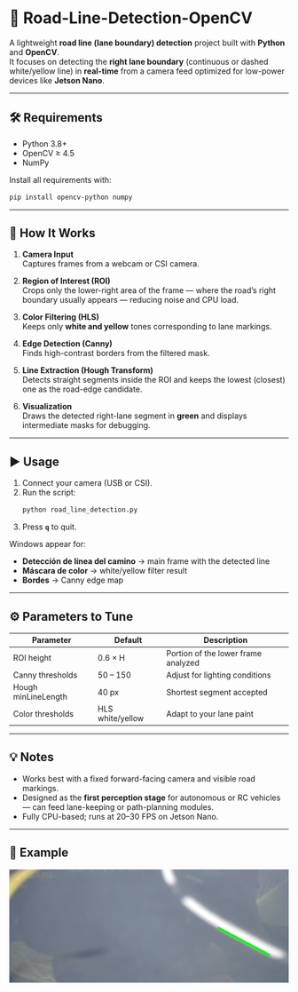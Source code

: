 # 🚗 Road-Line-Detection-OpenCV


A lightweight **road line (lane boundary) detection** project built with **Python** and **OpenCV**.  
It focuses on detecting the **right lane boundary** (continuous or dashed white/yellow line) in **real-time** from a camera feed optimized for low-power devices like **Jetson Nano**.

---

## 🛠 Requirements
- Python 3.8+
- OpenCV ≥ 4.5
- NumPy

Install all requirements with:
```bash
pip install opencv-python numpy
```

---

## 🚀 How It Works
1. **Camera Input**  
   Captures frames from a webcam or CSI camera.

2. **Region of Interest (ROI)**  
   Crops only the lower-right area of the frame — where the road’s right boundary usually appears — reducing noise and CPU load.

3. **Color Filtering (HLS)**  
   Keeps only **white and yellow** tones corresponding to lane markings.

4. **Edge Detection (Canny)**  
   Finds high-contrast borders from the filtered mask.

5. **Line Extraction (Hough Transform)**  
   Detects straight segments inside the ROI and keeps the lowest (closest) one as the road-edge candidate.

6. **Visualization**  
   Draws the detected right-lane segment in **green** and displays intermediate masks for debugging.

---

## ▶️ Usage
1. Connect your camera (USB or CSI).
2. Run the script:
   ```bash
   python road_line_detection.py
   ```
3. Press **`q`** to quit.

Windows appear for:
- **Detección de línea del camino** → main frame with the detected line  
- **Máscara de color** → white/yellow filter result  
- **Bordes** → Canny edge map  

---

## ⚙️ Parameters to Tune
| Parameter | Default | Description |
|------------|----------|-------------|
| ROI height | 0.6 × H | Portion of the lower frame analyzed |
| Canny thresholds | 50 – 150 | Adjust for lighting conditions |
| Hough minLineLength | 40 px | Shortest segment accepted |
| Color thresholds | HLS white/yellow | Adapt to your lane paint |

---

## 💡 Notes
- Works best with a fixed forward-facing camera and visible road markings.  
- Designed as the **first perception stage** for autonomous or RC vehicles — can feed lane-keeping or path-planning modules.  
- Fully CPU-based; runs at 20–30 FPS on Jetson Nano.

---

## 📸 Example
![Demo](demo.png)
